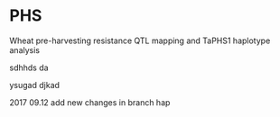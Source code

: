 # PHS
Wheat pre-harvesting resistance QTL mapping and TaPHS1 haplotype analysis

sdhhds  da  

ysugad djkad

2017 09.12
 add new changes in branch hap
 
